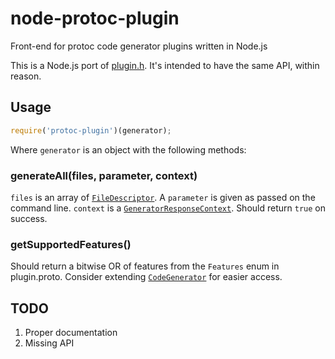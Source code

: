 # node-protoc-plugin
Front-end for protoc code generator plugins written in Node.js

This is a Node.js port of [plugin.h][]. It's intended to have the same API,
within reason.

## Usage
```js
require('protoc-plugin')(generator);
```

Where `generator` is an object with the following methods:

### generateAll(files, parameter, context)

`files` is an array of [`FileDescriptor`](descriptor.js). A `parameter` is given
as passed on the command line. `context` is a
[`GeneratorResponseContext`](plugin.js). Should return `true` on success.

### getSupportedFeatures()

Should return a bitwise OR of features from the `Features` enum in plugin.proto.
Consider extending [`CodeGenerator`](code_generator.js) for easier access.

## TODO

1. Proper documentation
2. Missing API

[plugin.h]: https://developers.google.com/protocol-buffers/docs/reference/cpp/google.protobuf.compiler.plugin
